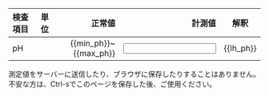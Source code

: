 <script src="https://unpkg.com/vue"></script>

<div id='app' markdown='1'>

|検査項目|単位|正常値|計測値|解釈|
|:-------|---:|-----:|-----:|:--:|
|pH||{{min_ph}}~{{max_ph}}|<input class='form-control' type='number' v-model='val_ph'>|{{lh_ph}}|

</div>

<script>
const vm = new Vue({
 el: "#app",
 data: {val_ph: 7.4},
 computed:{lh_ph: function(){
   if (this.val_ph < this.min_ph) {return "L";}
   if (this.max_ph < this.val_ph) {return "H";}
   return "";
    }},
  })
</script>

測定値をサーバーに送信したり、ブラウザに保存したりすることはありません。
不安な方は、Ctrl-sでこのページを保存した後、ご使用ください。